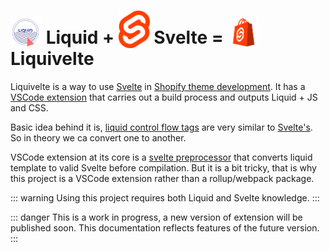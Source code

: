 
# <img src="/liquid.png" width="50" style="display: inline; vertical-align: bottom;" > Liquid + <img src="/svelte.png" width="50" style="display: inline; vertical-align: bottom;" > Svelte = <img src="/liquivelte.png" width="50" style="display: inline; vertical-align: bottom;" > Liquivelte

Liquivelte is a way to use [Svelte](https://svelte.dev/) in [Shopify theme development](https://shopify.dev/docs/themes). It has a [VSCode extension](https://marketplace.visualstudio.com/items?itemName=malipetek.liquivelte) that carries out a build process and outputs Liquid + JS and CSS.

Basic idea behind it is, [liquid control flow tags](https://shopify.github.io/liquid/tags/control-flow/) are very similar to [Svelte's](https://svelte.dev/docs#template-syntax). So in theory we ca convert one to another. 

VSCode extension at its core is a [svelte preprocessor](https://github.com/sveltejs/svelte-preprocess) that converts liquid template to valid Svelte before compilation. But it is a bit tricky, that is why this project is a VSCode extension rather than a rollup/webpack package.

::: warning
Using this project requires both Liquid and Svelte knowledge.
:::

::: danger
This is a work in progress, a new version of extension will be published soon. This documentation reflects features of the future version.
:::